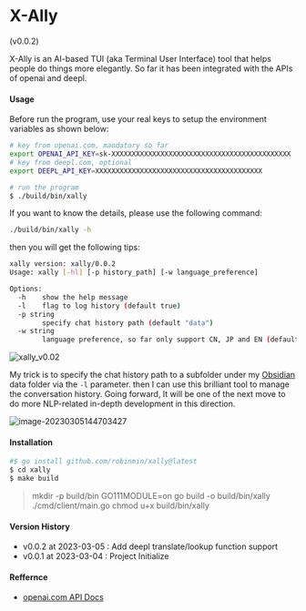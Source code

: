 # X-Ally

(v0.0.2)

X-Ally is an AI-based TUI (aka Terminal User Interface) tool that helps people do things more elegantly. So far it has been integrated with the APIs of openai and deepl.


#### Usage

Before run the program, use your real keys to setup the environment variables as shown below:

```bash
# key from openai.com, mandatory so far
export OPENAI_API_KEY=sk-XXXXXXXXXXXXXXXXXXXXXXXXXXXXXXXXXXXXXXXXXXXX
# key from deepl.com, optional
export DEEPL_API_KEY=XXXXXXXXXXXXXXXXXXXXXXXXXXXXXXXXXXXXXXXXX

# run the program
$ ./build/bin/xally
```
If you want to know the details, please use the following command:
```bash
./build/bin/xally -h
```
then you will get the following tips:
```bash
xally version: xally/0.0.2
Usage: xally [-hl] [-p history_path] [-w language_preference]

Options:
  -h	show the help message
  -l	flag to log history (default true)
  -p string
    	specify chat history path (default "data")
  -w string
    	language preference, so far only support CN, JP and EN (default "CN")
```


![xally_v0.02](https://cdn.jsdelivr.net/gh/robinmin/imglanding/images/202303052318479.gif)

My trick is to specify the chat history path to a subfolder under my [Obsidian](https://obsidian.md/) data folder via the `-l` parameter. then I can use this brilliant tool to manage the conversation history. Going forward, It will be one of the next move to do more NLP-related in-depth development in this direction.

![image-20230305144703427](https://cdn.jsdelivr.net/gh/robinmin/imglanding/images/202303051447652.png)



#### Installation

```bash
#$ go install github.com/robinmin/xally@latest
$ cd xally
$ make build
```
> mkdir -p build/bin
> GO111MODULE=on go build -o build/bin/xally ./cmd/client/main.go
> chmod u+x build/bin/xally

#### Version History
- v0.0.2 at 2023-03-05 : Add deepl translate/lookup function support
- v0.0.1 at 2023-03-04 : Project Initialize


#### Reffernce
- [openai.com API Docs](https://platform.openai.com/docs/introduction/overview)
